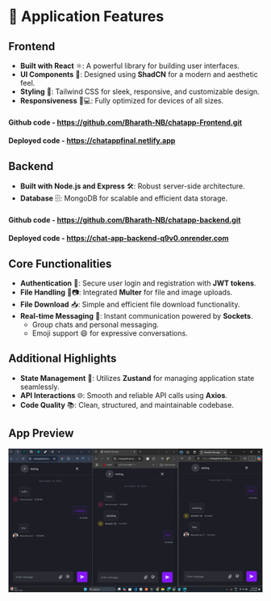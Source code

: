 # 🚀 Application Features  

## Frontend  
- **Built with React** ⚛️: A powerful library for building user interfaces.  
- **UI Components** 🧩: Designed using **ShadCN** for a modern and aesthetic feel.  
- **Styling** 🎨: Tailwind CSS for sleek, responsive, and customizable design.  
- **Responsiveness** 📱💻: Fully optimized for devices of all sizes. 

#### Github code -  https://github.com/Bharath-NB/chatapp-Frontend.git
#### Deployed code -  https://chatappfinal.netlify.app

## Backend  
- **Built with Node.js and Express** 🛠️: Robust server-side architecture.  
- **Database** 🗄️: MongoDB for scalable and efficient data storage. 

#### Github code -  https://github.com/Bharath-NB/chatapp-backend.git
#### Deployed code -  https://chat-app-backend-q9v0.onrender.com

## Core Functionalities  
- **Authentication** 🔑: Secure user login and registration with **JWT tokens**.  
- **File Handling** 📁📷: Integrated **Multer** for file and image uploads.  
- **File Download** 📥: Simple and efficient file download functionality.  
- **Real-time Messaging** 💬: Instant communication powered by **Sockets**.  
  - Group chats and personal messaging.  
  - Emoji support 😄 for expressive conversations.  

## Additional Highlights  
- **State Management** 🧠: Utilizes **Zustand** for managing application state seamlessly.  
- **API Interactions** 🌐: Smooth and reliable API calls using **Axios**.  
- **Code Quality** 📚: Clean, structured, and maintainable codebase.  


## App Preview
![alt text](<Screenshot 2024-12-14 224512.png>)
